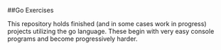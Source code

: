 ##Go Exercises

This repository holds finished (and in some cases work in progress) projects utilizing
the go language. These begin with very easy console programs and become progressively harder. 
